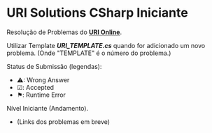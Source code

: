 # URI Solutions CSharp Iniciante
Resolução de Problemas do **[URI Online](https://www.urionlinejudge.com.br)**.

Utilizar Template **_URI_TEMPLATE.cs_** quando for adicionado um novo problema. (Onde "TEMPLATE" é o número do problema.)

Status de Submissão (legendas):
  * ⚠: Wrong Answer<br>
  * ☑: Accepted<br>
  * ⚑: Runtime Error  

Nível Iniciante (Andamento).
  * (Links dos problemas em breve)
